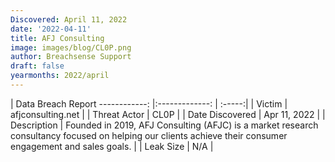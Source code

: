```yaml
---
Discovered: April 11, 2022
date: '2022-04-11'
title: AFJ Consulting
image: images/blog/CL0P.png
author: Breachsense Support
draft: false
yearmonths: 2022/april
---
```



| Data Breach Report
------------:   |:-------------:    | :-----:|
| Victim    | afjconsulting.net      | 
| Threat Actor    | CL0P      | 
| Date Discovered    | Apr 11, 2022      | 
| Description    | Founded in 2019, AFJ Consulting (AFJC) is a market research consultancy focused on helping our clients achieve their consumer engagement and sales goals.      | 
| Leak Size    | N/A      | 

